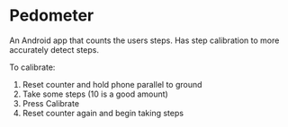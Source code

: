 Pedometer
=========

An Android app that counts the users steps. Has step calibration to more accurately detect steps.

To calibrate:

1. Reset counter and hold phone parallel to ground
2. Take some steps (10 is a good amount)
3. Press Calibrate
4. Reset counter again and begin taking steps
